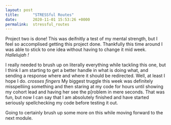 ```yaml
---
layout: post
title:      "STRESSful Routes"
date:       2020-11-01 15:53:26 +0000
permalink:  stressful_routes
---
```



Project two is done! This was deifnitly a test of my mental strength, but I feel so accomplised getting this project done. Thankfully this time around I was able to stick to one idea without having to change it mid week. *Hallelujah !*

I really needed to brush up on literally everything while tackling this one, but I think I am starting to get a better handle in what is doing what, and sending a response where and where it should be redirected. Well, at least I hope I do. *crosses fingers* 
My biggest truggle this week was definitely misspelliing something and then staring at my code for hours until showing my cohort lead and having her see the p[roblem in mere seconds. That was fun, but now I can say that I am absolutely finished and have started seriously spellchecking my code before testing it out. 

Going to certainly brush up some more on this while moving forward to the next module.
